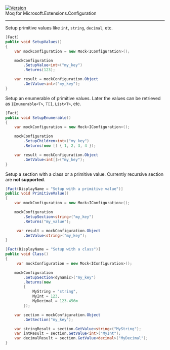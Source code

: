 [![Version](https://img.shields.io/nuget/v/MoqMicrosoftConfiguration?style=plastic)](https://www.nuget.org/packages/MoqMicrosoftConfiguration/)  
Moq for Microsoft.Extensions.Configuration
***
Setup primitive values like `int`, `string`, `decimal`, etc.
```cs
[Fact]
public void SetupValues()
{
    var mockConfiguration = new Mock<IConfiguration>();

    mockConfiguration
        .SetupValue<int>("my_key")
        .Returns(123);

    var result = mockConfiguration.Object
        .GetValue<int>("my_key");
}
```
Setup an enumerable of primitive values. Later the values can be retrieved as `IEnumerable<T>`, `T[]`, `List<T>`, etc.
```cs
[Fact]
public void SetupEnumerable()
{
    var mockConfiguration = new Mock<IConfiguration>();

    mockConfiguration
        .SetupChildren<int>("my_key")
        .Returns(new [] { 1, 2, 3, 4 });

    var result = mockConfiguration.Object
        .GetValue<int[]>("my_key");
}
```
Setup a section with a class or a primitive value. Currently recursive section are **not supported**.
```cs
[Fact(DisplayName = "Setup with a primitive value")]
public void PrimitiveValue()
{
    var mockConfiguration = new Mock<IConfiguration>();

    mockConfiguration
        .SetupSection<string>("my_key")
        .Returns("my_value");

     var result = mockConfiguration.Object
        .GetValue<string>("my_key");
}

[Fact(DisplayName = "Setup with a class")]
public void Class()
{
     var mockConfiguration = new Mock<IConfiguration>();

    mockConfiguration
        .SetupSection<dynamic>("my_key")
        .Returns(new
        {
            MyString = "string",
            MyInt = 123,
            MyDecimal = 123.456m
        });

    var section = mockConfiguration.Object
        .GetSection("my_key");

    var stringResult = section.GetValue<string>("MyString");
    var intResult = section.GetValue<int>("MyInt");
    var decimalResult = section.GetValue<decimal>("MyDecimal");
}
```